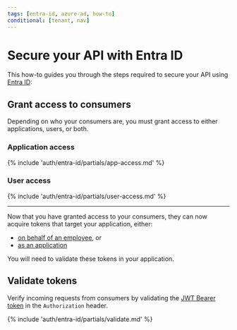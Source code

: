 ```yaml
---
tags: [entra-id, azure-ad, how-to]
conditional: [tenant, nav]
---
```


# Secure your API with Entra ID

This how-to guides you through the steps required to secure your API using [Entra ID](../README.md):

## Grant access to consumers

Depending on who your consumers are, you must grant access to either applications, users, or both.

### Application access

{% include 'auth/entra-id/partials/app-access.md' %}

### User access

{% include 'auth/entra-id/partials/user-access.md' %}

---

Now that you have granted access to your consumers, they can now acquire tokens that target your application, either:

- [on behalf of an employee](consume-obo.md), or
- [as an application](consume-m2m.md)

You will need to validate these tokens in your application.

## Validate tokens

Verify incoming requests from consumers by validating the [JWT Bearer token](../../explanations/README.md#bearer-token) in the `Authorization` header.

{% include 'auth/entra-id/partials/validate.md' %}
